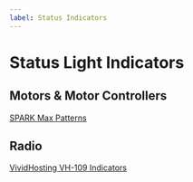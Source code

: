 ```yaml
---
label: Status Indicators
---
```


# Status Light Indicators
## Motors & Motor Controllers
[SPARK Max Patterns](https://docs.revrobotics.com/brushless/spark-max/status-led)
## Radio
[VividHosting VH-109 Indicators](https://frc-radio.vivid-hosting.net/overview/led-status-indications)

